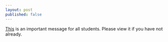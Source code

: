 ```yaml
---
layout: post
published: false
---
```

[This](https://drive.google.com/file/d/1KpT3KItgXrmkuUScWWEY4FJPfFwxtVEP/view?usp=sharing) is an important message for all students. Please view it if you have not already.